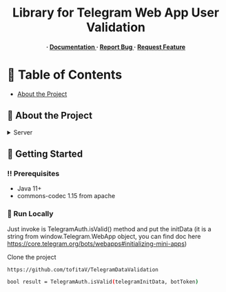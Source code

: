 <div align='center'>

<h1>Library for Telegram Web App User Validation</h1>

<h4> <span> · </span> <a href="https://github.com/tofitaV/TelegramDataValidation/blob/master/README.md"> Documentation </a> <span> · </span> <a href="https://github.com/tofitaV/TelegramDataValidation/issues"> Report Bug </a> <span> · </span> <a href="https://github.com/tofitaV/TelegramDataValidation/issues"> Request Feature </a> </h4>


</div>

# :notebook_with_decorative_cover: Table of Contents

- [About the Project](#star2-about-the-project)


## :star2: About the Project
<details> <summary>Server</summary> <ul>
<li><a href="">Java 11+</a></li>
</ul> </details>

## :toolbox: Getting Started

### :bangbang: Prerequisites

- Java 11+
- commons-codec 1.15 from apache


### :running: Run Locally
Just invoke is TelegramAuth.isValid() method and put the initData (it is a string from window.Telegram.WebApp object, you can find doc here https://core.telegram.org/bots/webapps#initializing-mini-apps)

Clone the project

```bash
https://github.com/tofitaV/TelegramDataValidation
```

```bash
bool result = TelegramAuth.isValid(telegramInitData, botToken)
```
